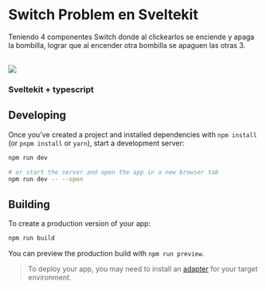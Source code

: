 # Switch Problem en Sveltekit

Teniendo 4 componentes Switch donde al clickearlos se enciende y apaga la bombilla, lograr que al encender otra bombilla se apaguen las otras 3.

<br />
<img src="https://i.postimg.cc/J4SzQw76/ezgif-com-crop.gif" />
<br/>

### Sveltekit + typescript

## Developing

Once you've created a project and installed dependencies with `npm install` (or `pnpm install` or `yarn`), start a development server:

```bash
npm run dev

# or start the server and open the app in a new browser tab
npm run dev -- --open
```

## Building

To create a production version of your app:

```bash
npm run build
```

You can preview the production build with `npm run preview`.

> To deploy your app, you may need to install an [adapter](https://kit.svelte.dev/docs/adapters) for your target environment.
